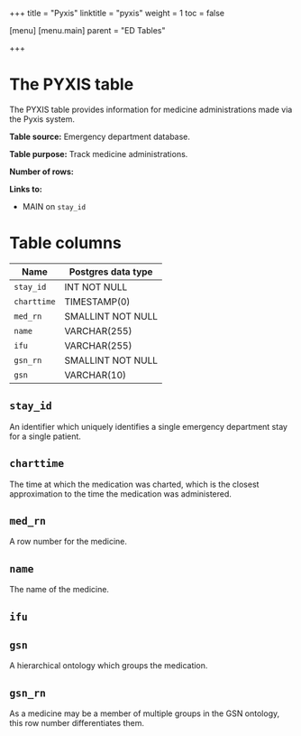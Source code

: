 +++
title = "Pyxis"
linktitle = "pyxis"
weight = 1
toc = false

[menu]
  [menu.main]
    parent = "ED Tables"

+++

# The PYXIS table

The PYXIS table provides information for medicine administrations made via the Pyxis system.

**Table source:** Emergency department database.

**Table purpose:** Track medicine administrations.

**Number of rows:** 

**Links to:**

* MAIN on `stay_id`

<!-- # Important considerations -->

# Table columns

Name | Postgres data type
---- | ----
`stay_id`   | INT NOT NULL
`charttime` | TIMESTAMP(0)
`med_rn`    | SMALLINT NOT NULL
`name`      | VARCHAR(255)
`ifu`       | VARCHAR(255)
`gsn_rn`    | SMALLINT NOT NULL
`gsn`       | VARCHAR(10)

## `stay_id`

An identifier which uniquely identifies a single emergency department stay for a single patient.

## `charttime`

The time at which the medication was charted, which is the closest approximation to the time the medication was administered.

## `med_rn`

A row number for the medicine.

## `name`

The name of the medicine.

## `ifu`

## `gsn`

A hierarchical ontology which groups the medication.

## `gsn_rn`

As a medicine may be a member of multiple groups in the GSN ontology, this row number differentiates them.